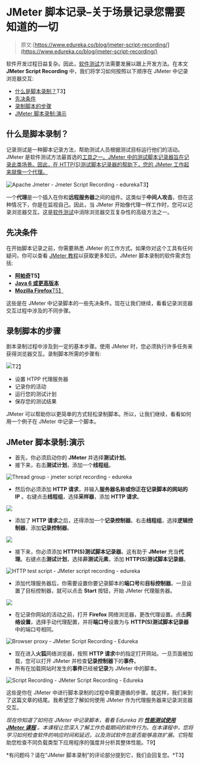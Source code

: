 # JMeter 脚本记录–关于场景记录您需要知道的一切

> 原文:[https://www.edureka.co/blog/jmeter-script-recording/](https://www.edureka.co/blog/jmeter-script-recording/)

软件开发过程日益复杂。因此，[软件测试](https://www.edureka.co/software-testing-certification-courses)方法需要发展以跟上开发方法。在本文 **JMeter Script Recording** 中，我们将学习如何按照以下顺序在 JMeter 中记录浏览器交互:

*   [什么是脚本录制？](#scriptrecord)T3】
*   [先决条件](#prerequisites)
*   [录制脚本的步骤](#scriptrecordsteps)
*   [JMeter 脚本录制:演示](#scriptrecorddemo)

## **什么是脚本录制？**

记录测试是一种脚本记录方法，帮助测试人员根据测试目标运行他们的活动。JMeter 是软件测试方法最首选的[工具之一。JMeter 中的测试脚本记录器旨在记录此类场景。因此，在 HTTP(S)测试脚本记录器的帮助下，您的 JMeter 工作起来就像一个代理。](https://www.edureka.co/blog/software-testing-tools/)

![Apache Jmeter - Jmeter Script Recording - edureka](../Images/24a141a7884d48ccc20878032fd372b7.png)T3】

一个**代理**是一个插入在你和**远程服务器**之间的组件。这类似于**中间人攻击**，但在这种情况下，你是在监视自己。因此，当 JMeter 开始像代理一样工作时，您可以记录浏览器交互。这是[软件测试](https://www.edureka.co/blog/what-is-software-testing/)中消除浏览器交互复杂性的高级方法之一。

## **先决条件**

在开始脚本记录之前，你需要熟悉 JMeter 的工作方式。如果你对这个工具有任何疑问，你可以查看 [JMeter 教程](https://www.edureka.co/blog/jmeter-tutorial/)以获取更多知识。JMeter 脚本录制的软件需求包括:

*   **[阿帕奇](https://jmeter.apache.org/download_jmeter.cgi)T5】**
*   [**Java 6 或更高版本**](https://www.java.com/en/download/)
*   [**Mozilla Firefox**T5】](https://www.mozilla.org/en-US/firefox/new/)

这些是在 JMeter 中记录脚本的一些先决条件。现在让我们继续，看看记录浏览器交互过程中涉及的不同步骤。

## **录制脚本的步骤**

剧本录制过程中涉及到一定的基本步骤。使用 JMeter 时，您必须执行许多任务来获得浏览器交互。录制脚本所需的步骤有:

![](../Images/394604be065a210410d5c25fcb52e87e.png)T2】

*   设置 HTPP 代理服务器
*   记录你的活动
*   运行您的测试计划
*   保存您的测试结果

JMeter 可以帮助你以更简单的方式轻松录制脚本。所以，让我们继续，看看如何用一个例子在 JMeter 中记录一个脚本。

## **JMeter 脚本录制:演示**

*   首先，你必须启动你的 **JMeter** 并选择**测试计划**。
*   接下来，右击**测试计划**，添加一个**线程组**。

![Thread group - jmeter script recording - edureka](../Images/d16a2408f7c1c088fa1150cd6b759e2f.png)

*   然后你必须添加 **HTTP 请求**，并输入**服务器名称或你正在记录脚本的网站的 IP** 。右键点击**线程组**，选择**采样器**，添加 **HTTP 请求**。

![](../Images/76689252dd53f4b2c0a7775ab161b6f4.png)

*   添加了 **HTTP 请求**之后，还得添加一个**记录控制器**。右击**线程组**，选择**逻辑控制器**，添加**记录控制器**。

![](../Images/618ba915d518ab0a40ffecbc700aa45e.png)

*   接下来，你必须添加 **HTTP(S)测试脚本记录器**。这有助于 **JMeter** 充当**代理**。右键点击**测试计划**，选择**非测试元素**，添加 **HTTP(S)测试脚本记录器**。

![HTTP test script - JMeter script recording - edureka](../Images/b0afa8e29e32485d989489d071c81306.png)

*   添加代理服务器后，你需要设置你要记录脚本的**端口号**和**目标控制器**。一旦设置了目标控制器，就可以点击 **Start** 按钮，开始 JMeter 代理服务器。

![](../Images/344e7eb48e178f817d175f82fdc70781.png)

*   在记录你网站的活动之前，打开 **Firefox** 网络浏览器，更改代理设置。点击**网络设置**，选择手动代理配置，并将**端口号**设置为与 **HTTP(S)测试脚本记录器**中的端口号相同。

![Browser proxy - JMeter Script Recording - Edureka](../Images/4431caa6031dc793dca88f96c38b256f.png)

*   现在进入**火狐**网络浏览器，按照 **HTTP 请求**中的指定打开网站。一旦页面被加载，您可以打开 JMeter 并检查**记录控制器**下的**事件**。
*   所有在加载网站时发生的**事件**已经被**记录**为 JMeter 中的脚本。

![Script Recording - JMeter Script Recording - Edureka](../Images/1061e1cd1895696740c6fb78c3fc0a92.png)

这些是你在 JMeter 中进行脚本录制的过程中需要遵循的步骤。就这样，我们来到了这篇文章的结尾。我希望您了解如何使用 JMeter 作为代理服务器来记录浏览器交互。

*现在你知道了如何在 JMeter 中记录脚本，看看 Edureka 的 [**性能测试使用 JMeter 课程**](https://www.edureka.co/jmeter-training-performance-testing) 。本课程让您深入了解工作负载期间的软件行为。在本课程中，您将学习如何检查软件的响应时间和延迟，以及测试软件包是否能够高效扩展。它*将帮助您检查不同负载类型下应用程序的强度并分析其整体性能。T9】

*有问题吗？请在“JMeter 脚本录制”的评论部分提到它，我们会回复您。*T3】